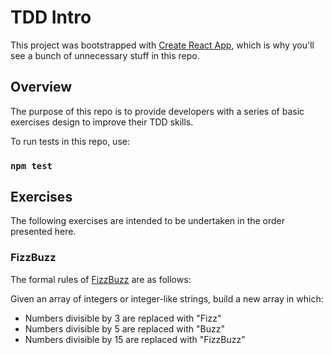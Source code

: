 # TDD Intro

This project was bootstrapped with [Create React App](https://github.com/facebook/create-react-app),
which is why you'll see a bunch of unnecessary stuff in this repo.

## Overview

The purpose of this repo is to provide developers with a series of basic exercises design to improve
their TDD skills.

To run tests in this repo, use:

### `npm test`

## Exercises

The following exercises are intended to be undertaken in the order presented here.

### FizzBuzz

The formal rules of [FizzBuzz](https://en.wikipedia.org/wiki/Fizz_buzz) are as follows:

Given an array of integers or integer-like strings, build a new array in which:

* Numbers divisible by 3 are replaced with "Fizz"
* Numbers divisible by 5 are replaced with "Buzz"
* Numbers divisible by 15 are replaced with "FizzBuzz"